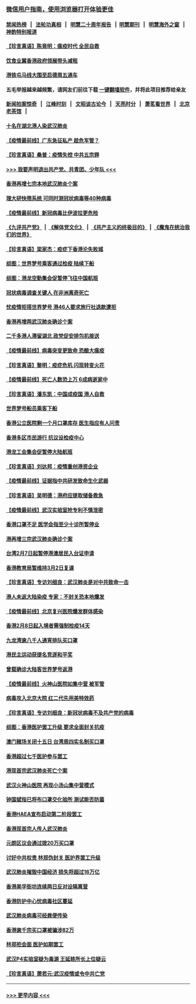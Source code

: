 ### [微信用户指南，使用浏览器打开体验更佳](https://github.com/gfw-breaker/banned-news1/blob/master/indexes/wechat-guide.md?t=0)
#### [禁闻热榜](热点新闻.md?t=0)  &nbsp;&nbsp;|&nbsp;&nbsp; [法轮功真相](https://github.com/gfw-breaker/truth/blob/master/README.md?t=0) &nbsp;&nbsp;|&nbsp;&nbsp; [明慧二十周年报告](https://github.com/gfw-breaker/mh-reports/blob/master/README.md?t=0) &nbsp;&nbsp;|&nbsp;&nbsp;[明慧期刊](https://github.com/gfw-breaker/mh-qikan) &nbsp;&nbsp;|&nbsp;&nbsp; [明慧海外之窗](https://github.com/gfw-breaker/mh-news/blob/master/README.md?t=0) &nbsp;&nbsp;|&nbsp;&nbsp; [神韵特别报道](https://github.com/gfw-breaker/mh-news/blob/master/shenyun.md?t=0)
#### [【珍言真语】陈竟明：瘟疫时代 全民自救](../pages/nsc415/n11866765.md?t=02140122) 
#### [饮食业冀香港政府领展带头减租](../pages/nsc415/n11864876.md?t=02140122) 
#### [港铁屯马线大围至启德周五通车](../pages/nsc415/n11864842.md?t=02140122) 
#### 五毛举报越来越频繁，请网友们前往下载 [一键翻墙软件](https://github.com/gfw-breaker/ssr-accounts)，并将此项目推荐给亲友
#### [新闻拍案惊奇](https://github.com/gfw-breaker/banned-news1/blob/master/pages/link4.md) &nbsp;&nbsp;|&nbsp;&nbsp; [江峰时刻](https://github.com/gfw-breaker/banned-news1/blob/master/pages/link4.md) &nbsp;&nbsp;|&nbsp;&nbsp; [文昭谈古论今](https://github.com/gfw-breaker/banned-news1/blob/master/pages/link4.md) &nbsp;&nbsp;|&nbsp;&nbsp; [天亮时分](https://github.com/gfw-breaker/banned-news1/blob/master/pages/link4.md) &nbsp;&nbsp;|&nbsp;&nbsp; [萧茗看世界](https://github.com/gfw-breaker/banned-news1/blob/master/pages/link4.md) &nbsp;&nbsp;|&nbsp;&nbsp; [北京老茶馆](https://github.com/gfw-breaker/banned-news1/blob/master/pages/link4.md) &nbsp;&nbsp;|&nbsp;&nbsp; 
#### [十名在湖北港人染武汉肺炎](../pages/nsc415/n11864807.md?t=02140122) 
#### [【疫情最前线】广东急征私产 趁危军管？](../pages/nsc415/n11864205.md?t=02140122) 
#### [【珍言真语】桑普：疫情失控 中共五宗罪](../pages/nsc415/n11864157.md?t=02140122) 
#### [>>> 我要声明退出共产党、共青团、少年队 <<<](https://github.com/begood0513/goodnews/blob/master/quit/letter.md) 
#### [香港再增七宗本地武汉肺炎个案](../pages/nsc415/n11862405.md?t=02140122) 
#### [理大研快筛系统 可同时测冠状病毒等40种病毒](../pages/nsc415/n11862376.md?t=02140122) 
#### [【疫情最前线】新冠病毒比伊波拉更危险](../pages/nsc415/n11862199.md?t=02140122) 
#### [《九评共产党》](https://github.com/begood0513/9ping.md/blob/master/README.md) &nbsp;|&nbsp; [《解体党文化》](../../../../jtdwh.md/blob/master/README.md)  &nbsp;|&nbsp; [《共产主义的终极目的》](../../../../gczydzjmd.md/blob/master/README.md) &nbsp;|&nbsp; [《魔鬼在统治我们的世界》](../../../../mgztzwmdsj.md/blob/master/README.md) 
#### [【珍言真语】梁家杰：疫症下香港沦失败城](../pages/nsc415/n11861588.md?t=02140122) 
#### [组图：世界梦号乘客通过检疫 陆续下船](../pages/nsc415/n11858302.md?t=02140122) 
#### [组图：港龙空勤集会促暂停飞往中国航班](../pages/nsc415/n11858190.md?t=02140122) 
#### [冠状病毒调查关键人 在非洲离奇死亡](../pages/nsc415/n11859798.md?t=02140122) 
#### [忧疫情拒搭世界梦号 港46人要求旅行社退款遭拒](../pages/nsc415/n11859849.md?t=02140122) 
#### [香港再增两武汉肺炎确诊个案](../pages/nsc415/n11859833.md?t=02140122) 
#### [二千多港人滞留湖北 政党促安排包机接送](../pages/nsc415/n11859831.md?t=02140122) 
#### [【疫情最前线】病毒突变更致命 恐酿大瘟疫](../pages/nsc415/n11859604.md?t=02140122) 
#### [【珍言真语】黎明：疫症危机 闪现转变火花](../pages/nsc415/n11859199.md?t=02140122) 
#### [【疫情最前线】死亡人数恐上万 6成病逝家中](../pages/nsc415/n11856687.md?t=02140122) 
#### [【珍言真语】潘东凯：中国成疫国 港人自救](../pages/nsc415/n11856962.md?t=02140122) 
#### [世界梦号船员乘客下船](../pages/nsc415/n11856883.md?t=02140122) 
#### [香港公立医院剩一个月口罩库存 医生指应有人问责](../pages/nsc415/n11856875.md?t=02140122) 
#### [香港多区市民游行 抗议设检疫中心](../pages/nsc415/n11856866.md?t=02140122) 
#### [港龙工会集会促暂停大陆航班](../pages/nsc415/n11856840.md?t=02140122) 
#### [【珍言真语】刘达邦：疫情重创港资企业](../pages/nsc415/n11854274.md?t=02140122) 
#### [【疫情最前线】证据指中共研发致命生化武器](../pages/nsc415/n11853087.md?t=02140122) 
#### [【珍言真语】吴明德：港府应提取储备救急](../pages/nsc415/n11852734.md?t=02140122) 
#### [【疫情最前线】武汉实验室抢专利不慎泄密](../pages/nsc415/n11850310.md?t=02140122) 
#### [香港口罩不足 医学会指至少十诊所暂停业](../pages/nsc415/n11850301.md?t=02140122) 
#### [港再增三宗武汉肺炎确诊个案](../pages/nsc415/n11850328.md?t=02140122) 
#### [台湾2月7日起暂停港澳居民入台证申请](../pages/nsc415/n11850304.md?t=02140122) 
#### [香港教育局暂维持3月2日复课](../pages/nsc415/n11850260.md?t=02140122) 
#### [【珍言真语】专访刘细良：武汉肺炎是对中共致命一击](../pages/nsc415/n11849934.md?t=02140122) 
#### [港人未返大陆染疫 专家：不封关恐本地爆发](../pages/nsc415/n11848021.md?t=02140122) 
#### [【疫情最前线】北京复兴医院爆发群体感染](../pages/nsc415/n11847626.md?t=02140122) 
#### [香港2月8日起入境者需强制检疫14天](../pages/nsc415/n11847658.md?t=02140122) 
#### [九龙湾逾八千人通宵排队买口罩](../pages/nsc415/n11847647.md?t=02140122) 
#### [港民主运动获提名竞逐和平奖](../pages/nsc415/n11847633.md?t=02140122) 
#### [曾载确诊大陆客世界梦号返港](../pages/nsc415/n11847608.md?t=02140122) 
#### [【疫情最前线】火神山医院如集中营 被军管](../pages/nsc415/n11847524.md?t=02140122) 
#### [病毒攻入北京大院 红二代先用美特效药](../pages/nsc415/n11847427.md?t=02140122) 
#### [【珍言真语】专访刘细良：新冠状病毒不及共产党的病毒](../pages/nsc415/n11847164.md?t=02140122) 
#### [组图：香港医护罢工升级 要求全面封关抗疫](../pages/nsc415/n11844107.md?t=02140122) 
#### [澳门赌场关闭十五日 台湾周四实名制买口罩](../pages/nsc415/n11845083.md?t=02140122) 
#### [香港超过七千医护参与罢工](../pages/nsc415/n11845051.md?t=02140122) 
#### [港现首宗武汉肺炎死亡个案](../pages/nsc415/n11844998.md?t=02140122) 
#### [武汉火神山医院 再现小汤山集中营模式](../pages/nsc415/n11844763.md?t=02140122) 
#### [钟国斌指已将布口罩交化验所 测试能否防菌](../pages/nsc415/n11842783.md?t=02140122) 
#### [香港HAEA宣布启动第二阶段罢工](../pages/nsc415/n11842723.md?t=02140122) 
#### [香港现首宗人传人武汉肺炎](../pages/nsc415/n11842766.md?t=02140122) 
#### [元朗区议会通过拨20万买口罩](../pages/nsc415/n11842754.md?t=02140122) 
#### [讨好中共权贵 林郑伪封关 医护界罢工升级](../pages/nsc415/n11842359.md?t=02140122) 
#### [武汉肺炎摧毁中国经济 损失将超过16万亿](../pages/nsc415/n11839723.md?t=02140122) 
#### [香港美孚街坊连续两日反对设隔离营](../pages/nsc415/n11839962.md?t=02140122) 
#### [香港防护中心忧病毒社区蔓延](../pages/nsc415/n11839933.md?t=02140122) 
#### [武汉肺炎病毒可经粪便传染](../pages/nsc415/n11839939.md?t=02140122) 
#### [香港逾千宗买口罩被骗涉82万](../pages/nsc415/n11839914.md?t=02140122) 
#### [林郑拒会面 医护如期罢工](../pages/nsc415/n11839892.md?t=02140122) 
#### [武汉P4实验室疑为毒源 王延轶所长上位疑云](../pages/nsc415/n11835543.md?t=02140122) 
#### [【珍言真语】萧若元:武汉疫情或令中共亡党](../pages/nsc415/n11829394.md?t=02140122) 

----
#### [ >>> 更早内容 <<< ](../indexes/nsc415-earlier.md)
